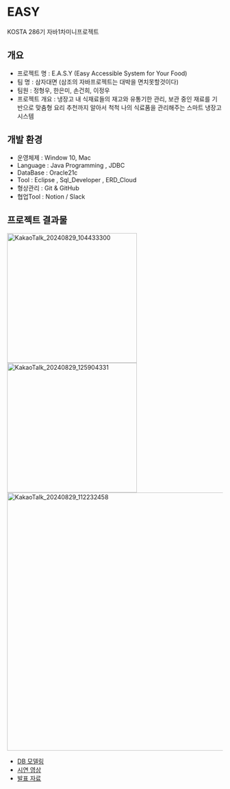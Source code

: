 # EASY
KOSTA 286기 자바1차미니프로젝트

## 개요
- 프로젝트 명 : E.A.S.Y (Easy Accessible System for Your Food)
- 팀 명 : 삼자대면 (삼조의 자바프로젝트는 대박을 면치못할것이다)
- 팀원 : 정형우, 한은미, 손건희, 이정우
- 프로젝트 개요 : 
냉장고 내 식재료들의 재고와 유통기한 관리, 보관 중인 재료를 기반으로 맞춤형 요리 추천까지 알아서 척척 나의 식료품을 관리해주는 스마트 냉장고 시스템

## 개발 환경
- 운영체제 : Window 10, Mac
- Language : Java Programming , JDBC
- DataBase : Oracle21c
- Tool : Eclipse , Sql_Developer , ERD_Cloud
- 형상관리 : Git & GitHub
- 협업Tool : Notion / Slack





## 프로젝트 결과물
<img width="303" alt="KakaoTalk_20240829_104433300" src="https://github.com/user-attachments/assets/713fd75d-9a2d-43f5-ba7e-6c30f373e164"> <br/>
<img width="303" alt="KakaoTalk_20240829_125904331" src="https://github.com/user-attachments/assets/d516bab4-f112-4bf0-aadb-d50f58d15929"> <br/>
<img width="603" alt="KakaoTalk_20240829_112232458" src="https://github.com/user-attachments/assets/bcefd9a0-72d0-422f-ac7e-e7e2eef02965">


- [DB 모델링](https://www.erdcloud.com/d/t2BAaXxQzs88K6wLd)
- [시연 영상](https://youtu.be/YtIGRKwmrVg?si=X9xAAr4WcX50vmaD)
- [발표 자료](https://gamma.app/docs/EASY-04ptbfkts074wav)
